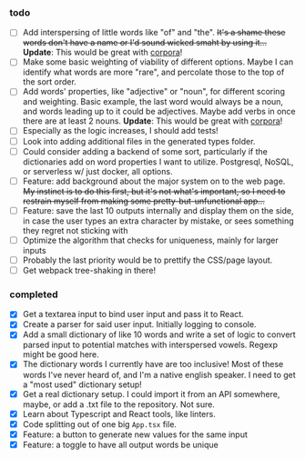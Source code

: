 ### todo
- [ ] Add interspersing of little words like "of" and "the". ~~It's a shame these words don't have a name or I'd sound wicked smaht by using it...~~ **Update**: This would be great with [corpora](https://github.com/dariusk/corpora/tree/master/data/words)!
- [ ] Make some basic weighting of viability of different options. Maybe I can identify what words are more "rare", and percolate those to the top of the sort order.
- [ ] Add words' properties, like "adjective" or "noun", for different scoring and weighting. Basic example, the last word would always be a noun, and words leading up to it could be adjectives. Maybe add verbs in once there are at least 2 nouns. **Update**: This would be great with [corpora](https://github.com/dariusk/corpora/tree/master/data/words)!
- [ ] Especially as the logic increases, I should add tests!
- [ ] Look into adding additional files in the generated types folder.
- [ ] Could consider adding a backend of some sort, particularly if the dictionaries add on word properties I want to utilize. Postgresql, NoSQL, or serverless w/ just docker, all options.
- [ ] Feature: add background about the major system on to the web page. ~~My instinct is to do this first, but it's not what's important, so I need to restrain myself from making some pretty-but-unfunctional app...~~
- [ ] Feature: save the last 10 outputs internally and display them on the side, in case the user types an extra character by mistake, or sees something they regret not sticking with
- [ ] Optimize the algorithm that checks for uniqueness, mainly for larger inputs
- [ ] Probably the last priority would be to prettify the CSS/page layout.
- [ ] Get webpack tree-shaking in there!

### completed
- [x] Get a textarea input to bind user input and pass it to React.
- [x] Create a parser for said user input. Initially logging to console.
- [x] Add a small dictionary of like 10 words and write a set of logic to convert parsed input to potential matches with interspersed vowels. Regexp might be good here.
- [x] The dictionary words I currently have are too inclusive! Most of these words I've never heard of, and I'm a native english speaker. I need to get a "most used" dictionary setup!
- [x] Get a real dictionary setup. I could import it from an API somewhere, maybe, or add a .txt file to the repository. Not sure.
- [x] Learn about Typescript and React tools, like linters.
- [x] Code splitting out of one big `App.tsx` file.
- [x] Feature: a button to generate new values for the same input
- [x] Feature: a toggle to have all output words be unique
